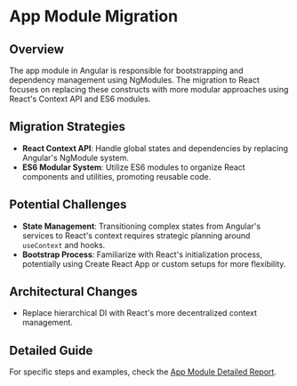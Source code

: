 # App Module Migration

## Overview
The app module in Angular is responsible for bootstrapping and dependency management using NgModules. The migration to React focuses on replacing these constructs with more modular approaches using React's Context API and ES6 modules.

## Migration Strategies
- **React Context API**: Handle global states and dependencies by replacing Angular's NgModule system.
- **ES6 Modular System**: Utilize ES6 modules to organize React components and utilities, promoting reusable code.

## Potential Challenges
- **State Management**: Transitioning complex states from Angular's services to React's context requires strategic planning around `useContext` and hooks.
- **Bootstrap Process**: Familiarize with React's initialization process, potentially using Create React App or custom setups for more flexibility.

## Architectural Changes
- Replace hierarchical DI with React's more decentralized context management.

## Detailed Guide
For specific steps and examples, check the [App Module Detailed Report](./analysis_task/app-module.md).
